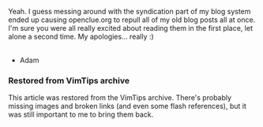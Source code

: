 <!-- :metadata:

title: Apologies to OpenClue
tags: Miscellaneous
published: 2008-09-23T06:41:57-0700
summary:

Yeah.  I guess messing around with the syndication part of my blog system ended
up causing openclue.org to repull all of my old blog posts all at once.
Sorry...

-->

Yeah.  I guess messing around with the syndication part of my blog system ended
up causing openclue.org to repull all of my old blog posts all at once.  I'm
sure you were all really excited about reading them in the first place, let
alone a second time.  My apologies... really :)<br><br>

- Adam

<div class="restored-from-archive">
  <h3>Restored from VimTips archive</h3>
  <p>
  This article was restored from the VimTips archive. There's probably
  missing images and broken links (and even some flash references), but it
  was still important to me to bring them back.
  </p>
</div>
